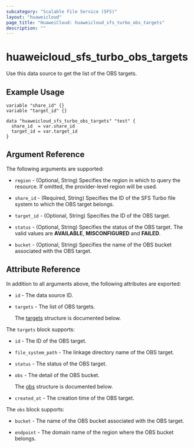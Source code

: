 ```yaml
---
subcategory: "Scalable File Service (SFS)"
layout: "huaweicloud"
page_title: "HuaweiCloud: huaweicloud_sfs_turbo_obs_targets"
description: ""
---
```


# huaweicloud_sfs_turbo_obs_targets

Use this data source to get the list of the OBS targets.

## Example Usage

```hcl
variable "share_id" {}
variable "target_id" {}

data "huaweicloud_sfs_turbo_obs_targets" "test" {
  share_id  = var.share_id
  target_id = var.target_id
}
```

## Argument Reference

The following arguments are supported:

* `region` - (Optional, String) Specifies the region in which to query the resource.
  If omitted, the provider-level region will be used.

* `share_id` - (Required, String) Specifies the ID of the SFS Turbo file system to which the OBS target belongs.

* `target_id` - (Optional, String) Specifies the ID of the OBS target.

* `status` - (Optional, String) Specifies the status of the OBS target.
  The valid values are **AVAILABLE**, **MISCONFIGURED** and **FAILED**.

* `bucket` - (Optional, String) Specifies the name of the OBS bucket associated with the OBS target.

## Attribute Reference

In addition to all arguments above, the following attributes are exported:

* `id` - The data source ID.

* `targets` - The list of OBS targets.

  The [targets](#targets_struct) structure is documented below.

<a name="targets_struct"></a>
The `targets` block supports:

* `id` - The ID of the OBS target.

* `file_system_path` - The linkage directory name of the OBS target.

* `status` - The status of the OBS target.

* `obs` - The detail of the OBS bucket.

  The [obs](#targets_obs_struct) structure is documented below.

* `created_at` - The creation time of the OBS target.

<a name="targets_obs_struct"></a>
The `obs` block supports:

* `bucket` - The name of the OBS bucket associated with the OBS target.

* `endpoint` - The domain name of the region where the OBS bucket belongs.
